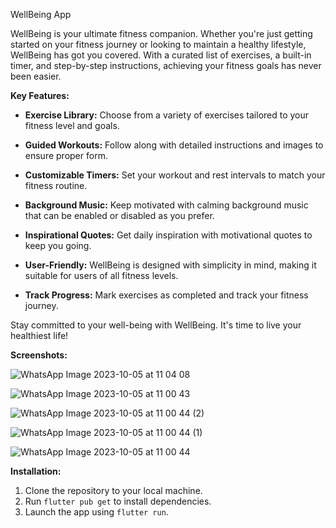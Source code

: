 WellBeing App

WellBeing is your ultimate fitness companion. Whether you're just getting started on your fitness journey or looking to maintain a healthy lifestyle, WellBeing has got you covered. With a curated list of exercises, a built-in timer, and step-by-step instructions, achieving your fitness goals has never been easier.

**Key Features:**

- **Exercise Library:** Choose from a variety of exercises tailored to your fitness level and goals.

- **Guided Workouts:** Follow along with detailed instructions and images to ensure proper form.

- **Customizable Timers:** Set your workout and rest intervals to match your fitness routine.

- **Background Music:** Keep motivated with calming background music that can be enabled or disabled as you prefer.

- **Inspirational Quotes:** Get daily inspiration with motivational quotes to keep you going.

- **User-Friendly:** WellBeing is designed with simplicity in mind, making it suitable for users of all fitness levels.

- **Track Progress:** Mark exercises as completed and track your fitness journey.

Stay committed to your well-being with WellBeing. It's time to live your healthiest life!

**Screenshots:**

![WhatsApp Image 2023-10-05 at 11 04 08](https://github.com/abhi-staark/fitness-task/assets/88762793/eb52abb4-f1d7-4127-8a1e-82894e0092cf)

![WhatsApp Image 2023-10-05 at 11 00 43](https://github.com/abhi-staark/fitness-task/assets/88762793/14a2f7ff-8f24-4b92-9cfd-0bd05a02c11d)

![WhatsApp Image 2023-10-05 at 11 00 44 (2)](https://github.com/abhi-staark/fitness-task/assets/88762793/bce6d49b-096c-4e9e-a6e3-ac514b1367bd)

![WhatsApp Image 2023-10-05 at 11 00 44 (1)](https://github.com/abhi-staark/fitness-task/assets/88762793/3a25f4e2-9b73-482b-81ec-f024871f8e4c)

![WhatsApp Image 2023-10-05 at 11 00 44](https://github.com/abhi-staark/fitness-task/assets/88762793/c0339735-9565-44c0-b24f-d22d9d62cccd)

**Installation:**

1. Clone the repository to your local machine.
2. Run `flutter pub get` to install dependencies.
3. Launch the app using `flutter run`.
